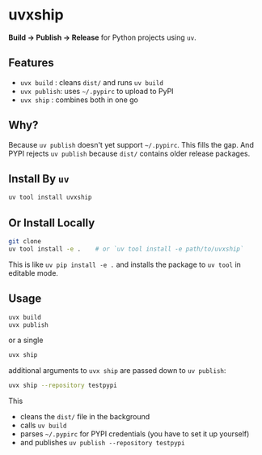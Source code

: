 # uvxship

**Build → Publish → Release** for Python projects using `uv`.

## Features

- `uvx build`  : cleans `dist/` and runs `uv build`
- `uvx publish`: uses `~/.pypirc` to upload to PyPI
- `uvx ship`   : combines both in one go

## Why?

Because `uv publish` doesn't yet support `~/.pypirc`. This fills the gap.
And PYPI rejects `uv publish` because `dist/` contains older release packages.

## Install By `uv`
```bash
uv tool install uvxship
```

## Or Install Locally

```bash
git clone
uv tool install -e .    # or `uv tool install -e path/to/uvxship` 
```
This is like `uv pip install -e .` and installs 
the package to `uv tool` in editable mode.

## Usage
```bash
uvx build
uvx publish
```
or a single
```bash
uvx ship
```
additional arguments to `uvx ship` are passed down to `uv publish`:
```bash
uvx ship --repository testpypi
```
This
- cleans the `dist/` file in the background
- calls `uv build`
- parses `~/.pypirc` for PYPI credentials
  (you have to set it up yourself)
- and publishes `uv publish --repository testpypi`
